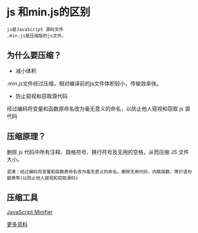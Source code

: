 # js 和min.js的区别

    js是JavaScript 源码文件
    .min.js是压缩版的js文件。

## 为什么要压缩？
 - 减小体积

.min.js文件经过压缩，相对编译前的js文件体积较小，传输效率快。
 - 防止窥视和窃取源代码

经过编码将变量和函数原命名改为毫无意义的命名，以防止他人窥视和窃取 js 源代码

## 压缩原理？

删除 js 代码中所有注释、跳格符号、换行符号及无用的空格，从而压缩 
JS 文件大小。

    混淆：经过编码将变量和函数原命名改为毫无意义的命名，删除无用代码，内联函数，等价语句替换等(以防止他人窥视和窃取源码)

## 压缩工具
 
[JavaScript Minifier][2]
 
[更多资料][1]

[1]: http://www.php.cn/js-tutorial-390918.html
[2]: http://www.cnblogs.com/lhb25/p/15-best-javascript-minifying-tools.html
